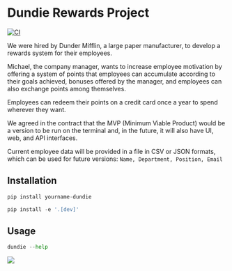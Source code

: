 # Dundie Rewards Project

[![CI](https://github.com/VictorMirandaEE/dundie-rewards/actions/workflows/main.yml/badge.svg)](https://github.com/VictorMirandaEE/dundie-rewards/actions/workflows/main.yml)

We were hired by Dunder Mifflin, a large paper manufacturer, to develop a rewards system for their employees.

Michael, the company manager, wants to increase employee motivation by offering a system of points that employees can accumulate according to their goals achieved, bonuses offered by the manager, and employees can also exchange points among themselves.

Employees can redeem their points on a credit card once a year to spend wherever they want.

We agreed in the contract that the MVP (Minimum Viable Product) would be a version to be run on the terminal and, in the future, it will also have UI, web, and API interfaces.

Current employee data will be provided in a file in CSV or JSON formats, which can be used for future versions: `Name, Department, Position, Email`


## Installation

```py
pip install yourname-dundie
```

```py
pip install -e '.[dev]'
```

## Usage

```py
dundie --help
```

![](./assets/dundie.gif)
